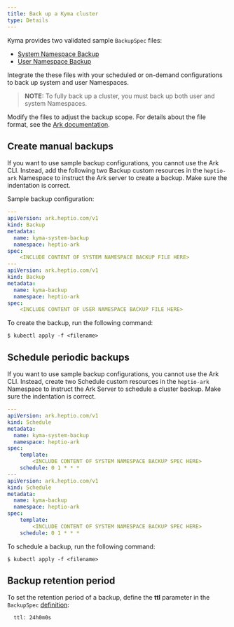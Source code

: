 ```yaml
---
title: Back up a Kyma cluster
type: Details
---
```

Kyma provides two validated sample `BackupSpec` files:

- [System Namespace Backup](./assets/system-backup.yaml)
- [User Namespace Backup](./assets/all-backup.yaml)


Integrate the these files with your scheduled or on-demand configurations to back up system and user Namespaces. 

>**NOTE:** To fully back up a cluster, you must back up both user and system Namespaces. 

Modify the files to adjust the backup scope. For details about the file format, see the [Ark documentation](https://github.com/heptio/velero/blob/master/docs/api-types/backup.md).

## Create manual backups

If you want to use sample backup configurations, you cannot use the Ark CLI. Instead, add the following two Backup custom resources in the `heptio-ark` Namespace to instruct the Ark server to create a backup. Make sure the indentation is correct.

Sample backup configuration:

```yaml
---
apiVersion: ark.heptio.com/v1
kind: Backup
metadata:
  name: kyma-system-backup
  namespace: heptio-ark
spec:
    <INCLUDE CONTENT OF SYSTEM NAMESPACE BACKUP FILE HERE>
---
apiVersion: ark.heptio.com/v1
kind: Backup
metadata:
  name: kyma-backup
  namespace: heptio-ark
spec:
    <INCLUDE CONTENT OF USER NAMESPACE BACKUP FILE HERE>
```

To create the backup, run the following command:

```$ kubectl apply -f <filename>```

## Schedule periodic backups

If you want to use sample backup configurations, you cannot use the Ark CLI. Instead, create two Schedule custom resources in the `heptio-ark` Namespace to instruct the Ark Server to schedule a cluster backup. Make sure the indentation is correct.

```yaml
---
apiVersion: ark.heptio.com/v1
kind: Schedule
metadata:
  name: kyma-system-backup
  namespace: heptio-ark
spec:
    template:
        <INCLUDE CONTENT OF SYSTEM NAMESPACE BACKUP SPEC HERE>
    schedule: 0 1 * * *
---
apiVersion: ark.heptio.com/v1
kind: Schedule
metadata:
  name: kyma-backup
  namespace: heptio-ark
spec:
    template:
        <INCLUDE CONTENT OF SYSTEM NAMESPACE BACKUP SPEC HERE>
    schedule: 0 1 * * *
```

To schedule a backup, run the following command:

```$ kubectl apply -f <filename>```

## Backup retention period

To set the retention period of a backup, define the **ttl** parameter in the `BackupSpec` [definition](https://github.com/heptio/velero/blob/master/docs/api-types/backup.md):

```  The amount of time before this backup is eligible for garbage collection.
  ttl: 24h0m0s 
  ```
